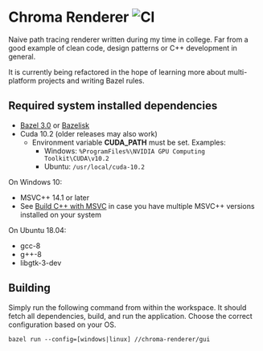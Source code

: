 # Chroma Renderer  ![CI](https://github.com/alexfrasson/ChromaRenderer/workflows/CI/badge.svg?branch=master)

Naive path tracing renderer written during my time in college. Far from a good example of clean code, design patterns or C++ development in general.

It is currently being refactored in the hope of learning more about multi-platform projects and writing Bazel rules.

## Required system installed dependencies
- [Bazel 3.0](https://docs.bazel.build/versions/master/install.html) or [Bazelisk](https://github.com/bazelbuild/bazelisk/releases)
- Cuda 10.2 (older releases may also work)
  - Environment variable **CUDA_PATH** must be set. Examples:
    - Windows: `%ProgramFiles%\NVIDIA GPU Computing Toolkit\CUDA\v10.2`
    - Ubuntu: `/usr/local/cuda-10.2`
    
On Windows 10:
- MSVC++ 14.1 or later
- See [Build C++ with MSVC](https://docs.bazel.build/versions/master/windows.html#build-c-with-msvc) in case you have multiple MSVC++ versions installed on your system

On Ubuntu 18.04:
- gcc-8
- g++-8
- libgtk-3-dev

## Building

Simply run the following command from within the workspace. It should fetch all dependencies, build, and run the application. Choose the correct configuration based on your OS.

`bazel run --config=[windows|linux] //chroma-renderer/gui`
